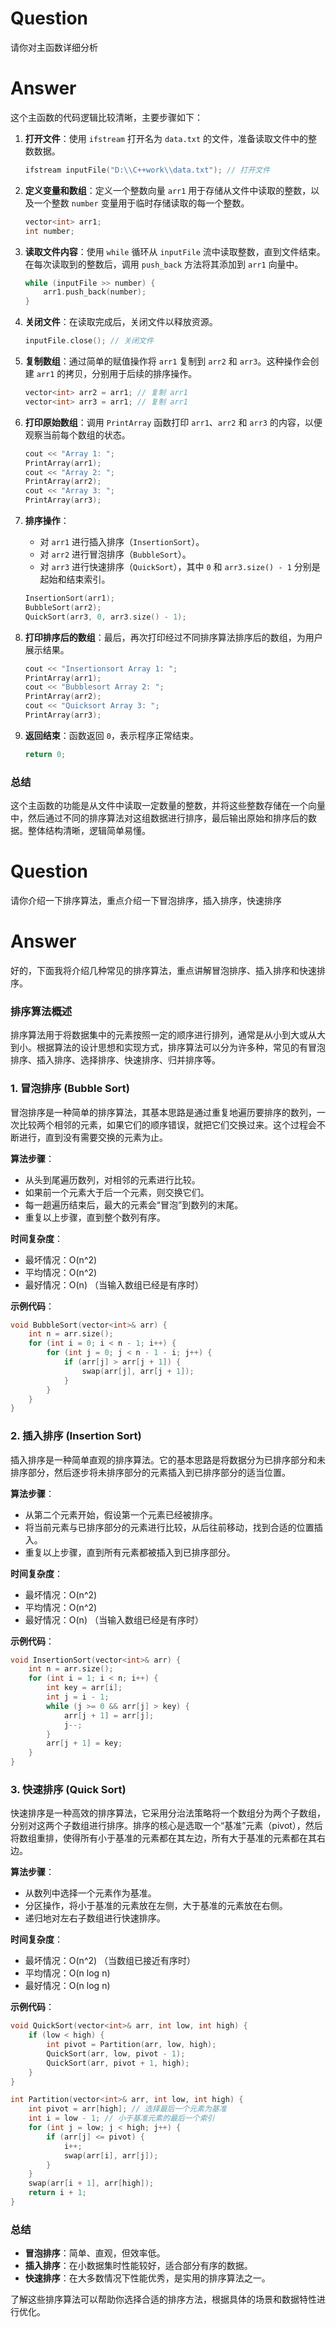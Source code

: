 # Question

请你对主函数详细分析

# Answer

这个主函数的代码逻辑比较清晰，主要步骤如下：

1. **打开文件**：使用 `ifstream` 打开名为 `data.txt` 的文件，准备读取文件中的整数数据。

   ```cpp
   ifstream inputFile("D:\\C++work\\data.txt"); // 打开文件
   ```

2. **定义变量和数组**：定义一个整数向量 `arr1` 用于存储从文件中读取的整数，以及一个整数 `number` 变量用于临时存储读取的每一个整数。

   ```cpp
   vector<int> arr1;
   int number;
   ```

3. **读取文件内容**：使用 `while` 循环从 `inputFile` 流中读取整数，直到文件结束。在每次读取到的整数后，调用 `push_back` 方法将其添加到 `arr1` 向量中。

   ```cpp
   while (inputFile >> number) {
       arr1.push_back(number);
   }
   ```

4. **关闭文件**：在读取完成后，关闭文件以释放资源。

   ```cpp
   inputFile.close(); // 关闭文件
   ```

5. **复制数组**：通过简单的赋值操作将 `arr1` 复制到 `arr2` 和 `arr3`。这种操作会创建 `arr1` 的拷贝，分别用于后续的排序操作。

   ```cpp
   vector<int> arr2 = arr1; // 复制 arr1
   vector<int> arr3 = arr1; // 复制 arr1
   ```

6. **打印原始数组**：调用 `PrintArray` 函数打印 `arr1`、`arr2` 和 `arr3` 的内容，以便观察当前每个数组的状态。

   ```cpp
   cout << "Array 1: ";
   PrintArray(arr1);
   cout << "Array 2: ";
   PrintArray(arr2);
   cout << "Array 3: ";
   PrintArray(arr3);
   ```

7. **排序操作**：
   - 对 `arr1` 进行插入排序（`InsertionSort`）。
   - 对 `arr2` 进行冒泡排序（`BubbleSort`）。
   - 对 `arr3` 进行快速排序（`QuickSort`），其中 `0` 和 `arr3.size() - 1` 分别是起始和结束索引。

   ```cpp
   InsertionSort(arr1);
   BubbleSort(arr2);
   QuickSort(arr3, 0, arr3.size() - 1);
   ```

8. **打印排序后的数组**：最后，再次打印经过不同排序算法排序后的数组，为用户展示结果。

   ```cpp
   cout << "Insertionsort Array 1: ";
   PrintArray(arr1);
   cout << "Bubblesort Array 2: ";
   PrintArray(arr2);
   cout << "Quicksort Array 3: ";
   PrintArray(arr3);
   ```

9. **返回结束**：函数返回 `0`，表示程序正常结束。

   ```cpp
   return 0;
   ```

### 总结

这个主函数的功能是从文件中读取一定数量的整数，并将这些整数存储在一个向量中，然后通过不同的排序算法对这组数据进行排序，最后输出原始和排序后的数据。整体结构清晰，逻辑简单易懂。

# Question

请你介绍一下排序算法，重点介绍一下冒泡排序，插入排序，快速排序

# Answer

好的，下面我将介绍几种常见的排序算法，重点讲解冒泡排序、插入排序和快速排序。

### 排序算法概述

排序算法用于将数据集中的元素按照一定的顺序进行排列，通常是从小到大或从大到小。根据算法的设计思想和实现方式，排序算法可以分为许多种，常见的有冒泡排序、插入排序、选择排序、快速排序、归并排序等。

### 1. 冒泡排序 (Bubble Sort)

冒泡排序是一种简单的排序算法，其基本思路是通过重复地遍历要排序的数列，一次比较两个相邻的元素，如果它们的顺序错误，就把它们交换过来。这个过程会不断进行，直到没有需要交换的元素为止。

**算法步骤**：
- 从头到尾遍历数列，对相邻的元素进行比较。
- 如果前一个元素大于后一个元素，则交换它们。
- 每一趟遍历结束后，最大的元素会“冒泡”到数列的末尾。
- 重复以上步骤，直到整个数列有序。

**时间复杂度**：
- 最坏情况：O(n^2)
- 平均情况：O(n^2)
- 最好情况：O(n) （当输入数组已经是有序时）

**示例代码**：
```cpp
void BubbleSort(vector<int>& arr) {
    int n = arr.size();
    for (int i = 0; i < n - 1; i++) {
        for (int j = 0; j < n - 1 - i; j++) {
            if (arr[j] > arr[j + 1]) {
                swap(arr[j], arr[j + 1]);
            }
        }
    }
}
```

### 2. 插入排序 (Insertion Sort)

插入排序是一种简单直观的排序算法。它的基本思路是将数据分为已排序部分和未排序部分，然后逐步将未排序部分的元素插入到已排序部分的适当位置。

**算法步骤**：
- 从第二个元素开始，假设第一个元素已经被排序。
- 将当前元素与已排序部分的元素进行比较，从后往前移动，找到合适的位置插入。
- 重复以上步骤，直到所有元素都被插入到已排序部分。

**时间复杂度**：
- 最坏情况：O(n^2)
- 平均情况：O(n^2)
- 最好情况：O(n) （当输入数组已经是有序时）

**示例代码**：
```cpp
void InsertionSort(vector<int>& arr) {
    int n = arr.size();
    for (int i = 1; i < n; i++) {
        int key = arr[i];
        int j = i - 1;
        while (j >= 0 && arr[j] > key) {
            arr[j + 1] = arr[j];
            j--;
        }
        arr[j + 1] = key;
    }
}
```

### 3. 快速排序 (Quick Sort)

快速排序是一种高效的排序算法，它采用分治法策略将一个数组分为两个子数组，分别对这两个子数组进行排序。排序的核心是选取一个“基准”元素（pivot），然后将数组重排，使得所有小于基准的元素都在其左边，所有大于基准的元素都在其右边。

**算法步骤**：
- 从数列中选择一个元素作为基准。
- 分区操作，将小于基准的元素放在左侧，大于基准的元素放在右侧。
- 递归地对左右子数组进行快速排序。

**时间复杂度**：
- 最坏情况：O(n^2) （当数组已接近有序时）
- 平均情况：O(n log n)
- 最好情况：O(n log n)

**示例代码**：
```cpp
void QuickSort(vector<int>& arr, int low, int high) {
    if (low < high) {
        int pivot = Partition(arr, low, high);
        QuickSort(arr, low, pivot - 1);
        QuickSort(arr, pivot + 1, high);
    }
}

int Partition(vector<int>& arr, int low, int high) {
    int pivot = arr[high]; // 选择最后一个元素为基准
    int i = low - 1; // 小于基准元素的最后一个索引
    for (int j = low; j < high; j++) {
        if (arr[j] <= pivot) {
            i++;
            swap(arr[i], arr[j]);
        }
    }
    swap(arr[i + 1], arr[high]);
    return i + 1;
}
```

### 总结

- **冒泡排序**：简单、直观，但效率低。
- **插入排序**：在小数据集时性能较好，适合部分有序的数据。
- **快速排序**：在大多数情况下性能优秀，是实用的排序算法之一。

了解这些排序算法可以帮助你选择合适的排序方法，根据具体的场景和数据特性进行优化。